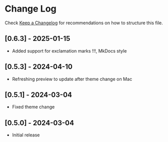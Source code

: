 # Change Log

Check [Keep a Changelog](http://keepachangelog.com/) for recommendations on how to structure this file.

## [0.6.3] - 2025-01-15

- Added support for exclamation marks !!!, MkDocs style

## [0.5.3] - 2024-04-10

- Refreshing preview to update after theme change on Mac

## [0.5.1] - 2024-03-04

- Fixed theme change

## [0.5.0] - 2024-03-04

- Initial release
